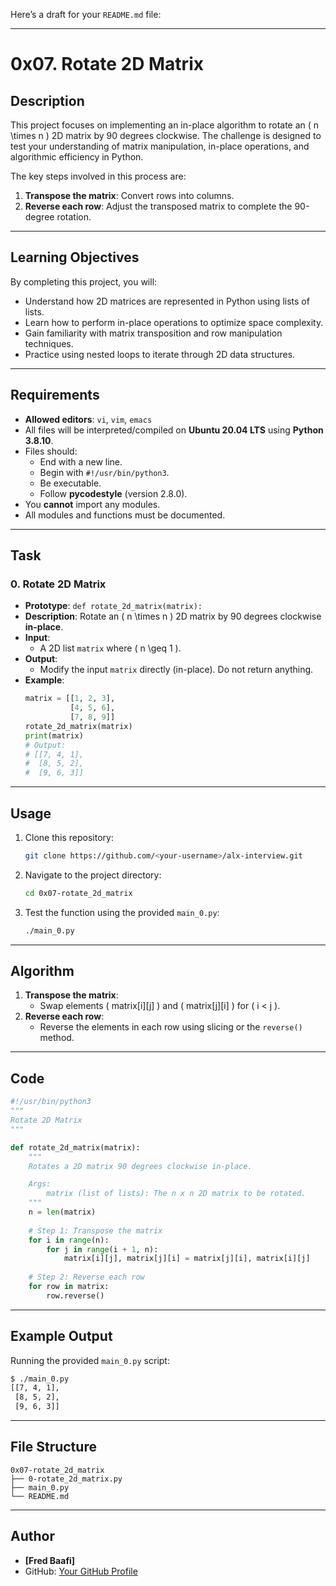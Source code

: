 Here’s a draft for your `README.md` file:

---

# **0x07. Rotate 2D Matrix**

## **Description**
This project focuses on implementing an in-place algorithm to rotate an \( n \times n \) 2D matrix by 90 degrees clockwise. The challenge is designed to test your understanding of matrix manipulation, in-place operations, and algorithmic efficiency in Python.

The key steps involved in this process are:
1. **Transpose the matrix**: Convert rows into columns.
2. **Reverse each row**: Adjust the transposed matrix to complete the 90-degree rotation.

---

## **Learning Objectives**
By completing this project, you will:
- Understand how 2D matrices are represented in Python using lists of lists.
- Learn how to perform in-place operations to optimize space complexity.
- Gain familiarity with matrix transposition and row manipulation techniques.
- Practice using nested loops to iterate through 2D data structures.

---

## **Requirements**
- **Allowed editors**: `vi`, `vim`, `emacs`
- All files will be interpreted/compiled on **Ubuntu 20.04 LTS** using **Python 3.8.10**.
- Files should:
  - End with a new line.
  - Begin with `#!/usr/bin/python3`.
  - Be executable.
  - Follow **pycodestyle** (version 2.8.0).
- You **cannot** import any modules.
- All modules and functions must be documented.

---

## **Task**
### **0. Rotate 2D Matrix**
- **Prototype**: `def rotate_2d_matrix(matrix):`
- **Description**:
  Rotate an \( n \times n \) 2D matrix by 90 degrees clockwise **in-place**.
- **Input**:
  - A 2D list `matrix` where \( n \geq 1 \).
- **Output**:
  - Modify the input `matrix` directly (in-place). Do not return anything.
- **Example**:
    ```python
    matrix = [[1, 2, 3],
              [4, 5, 6],
              [7, 8, 9]]
    rotate_2d_matrix(matrix)
    print(matrix)
    # Output:
    # [[7, 4, 1],
    #  [8, 5, 2],
    #  [9, 6, 3]]
    ```

---

## **Usage**
1. Clone this repository:
    ```bash
    git clone https://github.com/<your-username>/alx-interview.git
    ```
2. Navigate to the project directory:
    ```bash
    cd 0x07-rotate_2d_matrix
    ```
3. Test the function using the provided `main_0.py`:
    ```bash
    ./main_0.py
    ```

---

## **Algorithm**
1. **Transpose the matrix**:
   - Swap elements \( matrix[i][j] \) and \( matrix[j][i] \) for \( i < j \).
2. **Reverse each row**:
   - Reverse the elements in each row using slicing or the `reverse()` method.

---

## **Code**
```python
#!/usr/bin/python3
"""
Rotate 2D Matrix
"""

def rotate_2d_matrix(matrix):
    """
    Rotates a 2D matrix 90 degrees clockwise in-place.

    Args:
        matrix (list of lists): The n x n 2D matrix to be rotated.
    """
    n = len(matrix)
    
    # Step 1: Transpose the matrix
    for i in range(n):
        for j in range(i + 1, n):
            matrix[i][j], matrix[j][i] = matrix[j][i], matrix[i][j]
    
    # Step 2: Reverse each row
    for row in matrix:
        row.reverse()
```

---

## **Example Output**
Running the provided `main_0.py` script:
```bash
$ ./main_0.py
[[7, 4, 1],
 [8, 5, 2],
 [9, 6, 3]]
```

---

## **File Structure**
```
0x07-rotate_2d_matrix
├── 0-rotate_2d_matrix.py
├── main_0.py
└── README.md
```

---

## **Author**
- **[Fred Baafi]**
- GitHub: [Your GitHub Profile](https://github.com/Fred010)
